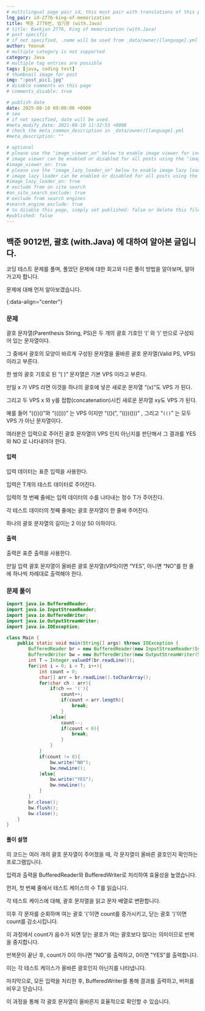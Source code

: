 ```yaml
---
# multilingual page pair id, this must pair with translations of this page. (This name must be unique)
lng_pair: id-2776-king-of-memorization
title: 백준 2776번, 암기왕 (with.Java)
# title: Baekjun 2776, King of memorization (with.Java)
# post specific
# if not specified, .name will be used from _data/owner/[language].yml
author: Yeonuk
# multiple category is not supported
category: Java
# multiple tag entries are possible
tags: [java, coding test]
# thumbnail image for post
img: ":post_pic1.jpg"
# disable comments on this page
# comments_disable: true

# publish date
date: 2025-08-10 09:00:00 +0900
# seo
# if not specified, date will be used.
#meta_modify_date: 2021-08-10 11:32:53 +0900
# check the meta_common_description in _data/owner/[language].yml
#meta_description: ""

# optional
# please use the "image_viewer_on" below to enable image viewer for individual pages or posts (_posts/ or [language]/_posts folders).
# image viewer can be enabled or disabled for all posts using the "image_viewer_posts: true" setting in _data/conf/main.yml.
#image_viewer_on: true
# please use the "image_lazy_loader_on" below to enable image lazy loader for individual pages or posts (_posts/ or [language]/_posts folders).
# image lazy loader can be enabled or disabled for all posts using the "image_lazy_loader_posts: true" setting in _data/conf/main.yml.
#image_lazy_loader_on: true
# exclude from on site search
#on_site_search_exclude: true
# exclude from search engines
#search_engine_exclude: true
# to disable this page, simply set published: false or delete this file
#published: false
---
```


<!-- outline-start -->

## 백준 9012번, 괄호 (with.Java) 에 대하여 알아본 글입니다.

코딩 테스트 문제를 풀며, 풀었던 문제에 대한 회고와 다른 풀이 방법을 알아보며, 알아가고자 합니다.

문제에 대해 먼저 알아보겠습니다.

{:data-align="center"}

<!-- outline-end -->

### 문제

괄호 문자열(Parenthesis String, PS)은 두 개의 괄호 기호인 ‘(’ 와 ‘)’ 만으로 구성되어 있는 문자열이다.

그 중에서 괄호의 모양이 바르게 구성된 문자열을 올바른 괄호 문자열(Valid PS, VPS)이라고 부른다.

한 쌍의 괄호 기호로 된 “( )” 문자열은 기본 VPS 이라고 부른다.

만일 x 가 VPS 라면 이것을 하나의 괄호에 넣은 새로운 문자열 “(x)”도 VPS 가 된다.

그리고 두 VPS x 와 y를 접합(concatenation)시킨 새로운 문자열 xy도 VPS 가 된다.

예를 들어 “(())()”와 “((()))” 는 VPS 이지만 “(()(”, “(())()))” , 그리고 “`(()`” 는 모두 VPS 가 아닌 문자열이다.

여러분은 입력으로 주어진 괄호 문자열이 VPS 인지 아닌지를 판단해서 그 결과를 YES 와 NO 로 나타내어야 한다.

#### 입력

입력 데이터는 표준 입력을 사용한다.

입력은 T개의 테스트 데이터로 주어진다.

입력의 첫 번째 줄에는 입력 데이터의 수를 나타내는 정수 T가 주어진다.

각 테스트 데이터의 첫째 줄에는 괄호 문자열이 한 줄에 주어진다.

하나의 괄호 문자열의 길이는 2 이상 50 이하이다.

#### 출력

출력은 표준 출력을 사용한다.

만일 입력 괄호 문자열이 올바른 괄호 문자열(VPS)이면 “YES”, 아니면 “NO”를 한 줄에 하나씩 차례대로 출력해야 한다.

### 문제 풀이

```java
import java.io.BufferedReader;
import java.io.InputStreamReader;
import java.io.BufferedWriter;
import java.io.OutputStreamWriter;
import java.io.IOException;

class Main {
    public static void main(String[] args) throws IOException {
        BufferedReader br = new BufferedReader(new InputStreamReader(System.in));
        BufferedWriter bw = new BufferedWriter(new OutputStreamWriter(System.out));
        int T = Integer.valueOf(br.readLine());
        for(int i = 0; i < T; i++){
            int count = 0;
            char[] arr = br.readLine().toCharArray();
            for(char ch : arr){
                if(ch == '('){
                    count++;
                    if(count > arr.length){
                        break;
                    }
                }else{
                    count--;
                    if(count < 0){
                        break;
                    }
                }
            }
            if(count != 0){
                bw.write("NO");
                bw.newLine();
            }else{
                bw.write("YES");
                bw.newLine();
            }
        }
        br.close();
        bw.flush();
        bw.close();
    }
}
```

#### 풀이 설명

이 코드는 여러 개의 괄호 문자열이 주어졌을 때, 각 문자열이 올바른 괄호인지 확인하는 프로그램입니다.

입력과 출력을 BufferedReader와 BufferedWriter로 처리하여 효율성을 높였습니다.

먼저, 첫 번째 줄에서 테스트 케이스의 수 T를 읽습니다.

각 테스트 케이스에 대해, 괄호 문자열을 읽고 문자 배열로 변환합니다.

이후 각 문자를 순회하며 여는 괄호 '('이면 count를 증가시키고, 닫는 괄호 ')'이면 count를 감소시킵니다.

이 과정에서 count가 음수가 되면 닫는 괄호가 여는 괄호보다 많다는 의미이므로 반복을 중지합니다.

반복문이 끝난 후, count가 0이 아니면 "NO"를 출력하고, 0이면 "YES"를 출력합니다.

이는 각 테스트 케이스가 올바른 괄호인지 아닌지를 나타냅니다.

마지막으로, 모든 입력을 처리한 후, BufferedWriter를 통해 결과를 출력하고, 버퍼를 비우고 닫습니다.

이 과정을 통해 각 괄호 문자열이 올바른지 효율적으로 확인할 수 있습니다.
